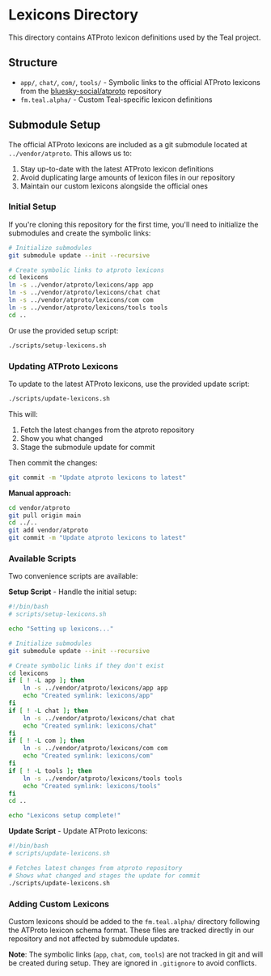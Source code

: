 # Lexicons Directory

This directory contains ATProto lexicon definitions used by the Teal project.

## Structure

- `app/`, `chat/`, `com/`, `tools/` - Symbolic links to the official ATProto lexicons from the [bluesky-social/atproto](https://github.com/bluesky-social/atproto) repository
- `fm.teal.alpha/` - Custom Teal-specific lexicon definitions

## Submodule Setup

The official ATProto lexicons are included as a git submodule located at `../vendor/atproto`. This allows us to:

1. Stay up-to-date with the latest ATProto lexicon definitions
2. Avoid duplicating large amounts of lexicon files in our repository
3. Maintain our custom lexicons alongside the official ones

### Initial Setup

If you're cloning this repository for the first time, you'll need to initialize the submodules and create the symbolic links:

```bash
# Initialize submodules
git submodule update --init --recursive

# Create symbolic links to atproto lexicons
cd lexicons
ln -s ../vendor/atproto/lexicons/app app
ln -s ../vendor/atproto/lexicons/chat chat
ln -s ../vendor/atproto/lexicons/com com
ln -s ../vendor/atproto/lexicons/tools tools
cd ..
```

Or use the provided setup script:

```bash
./scripts/setup-lexicons.sh
```

### Updating ATProto Lexicons

To update to the latest ATProto lexicons, use the provided update script:

```bash
./scripts/update-lexicons.sh
```

This will:
1. Fetch the latest changes from the atproto repository
2. Show you what changed
3. Stage the submodule update for commit

Then commit the changes:
```bash
git commit -m "Update atproto lexicons to latest"
```

**Manual approach:**
```bash
cd vendor/atproto
git pull origin main
cd ../..
git add vendor/atproto
git commit -m "Update atproto lexicons to latest"
```

### Available Scripts

Two convenience scripts are available:

**Setup Script** - Handle the initial setup:

```bash
#!/bin/bash
# scripts/setup-lexicons.sh

echo "Setting up lexicons..."

# Initialize submodules
git submodule update --init --recursive

# Create symbolic links if they don't exist
cd lexicons
if [ ! -L app ]; then
    ln -s ../vendor/atproto/lexicons/app app
    echo "Created symlink: lexicons/app"
fi
if [ ! -L chat ]; then
    ln -s ../vendor/atproto/lexicons/chat chat
    echo "Created symlink: lexicons/chat"
fi
if [ ! -L com ]; then
    ln -s ../vendor/atproto/lexicons/com com
    echo "Created symlink: lexicons/com"
fi
if [ ! -L tools ]; then
    ln -s ../vendor/atproto/lexicons/tools tools
    echo "Created symlink: lexicons/tools"
fi
cd ..

echo "Lexicons setup complete!"
```

**Update Script** - Update ATProto lexicons:

```bash
#!/bin/bash
# scripts/update-lexicons.sh

# Fetches latest changes from atproto repository
# Shows what changed and stages the update for commit
./scripts/update-lexicons.sh
```

### Adding Custom Lexicons

Custom lexicons should be added to the `fm.teal.alpha/` directory following the ATProto lexicon schema format. These files are tracked directly in our repository and not affected by submodule updates.

**Note**: The symbolic links (`app`, `chat`, `com`, `tools`) are not tracked in git and will be created during setup. They are ignored in `.gitignore` to avoid conflicts.
